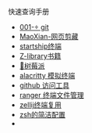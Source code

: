 快速查询手册
- [001- git](工具与资源/git/001-%20git.md)
- [MaoXian-网页剪藏](工具与资源/MaoXian-网页剪藏.md)
- [startship终端](工具与资源/startship终端.md)
- [Z-library书籍](工具与资源/Z-library书籍.md)
- [🍓树莓派](📚其他积累/🍓树莓派/🍓树莓派.md)
- [alacritty 模拟终端](工具与资源/alacritty%20模拟终端.md)
- [github 访问工具](工具与资源/github%20访问工具.md)
- [ranger 终端文件管理](工具与资源/ranger%20终端文件管理.md)
- [zellij终端复用](工具与资源/zellij终端复用.md)
- [zsh的简洁配置](工具与资源/zsh的简洁配置.md)
- 